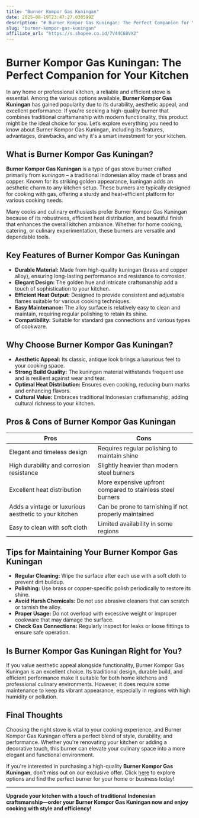 ```yaml
---
title: "Burner Kompor Gas Kuningan"
date: 2025-08-19T23:47:27.030599Z
description: "# Burner Kompor Gas Kuningan: The Perfect Companion for Your Kitchen..."
slug: "burner-kompor-gas-kuningan"
affiliate_url: "https://s.shopee.co.id/7V44C68VX2"
---
```

# Burner Kompor Gas Kuningan: The Perfect Companion for Your Kitchen

In any home or professional kitchen, a reliable and efficient stove is essential. Among the various options available, **Burner Kompor Gas Kuningan** has gained popularity due to its durability, aesthetic appeal, and excellent performance. If you're seeking a high-quality burner that combines traditional craftsmanship with modern functionality, this product might be the ideal choice for you. Let’s explore everything you need to know about Burner Kompor Gas Kuningan, including its features, advantages, drawbacks, and why it's a smart investment for your kitchen.

## What is Burner Kompor Gas Kuningan?

**Burner Kompor Gas Kuningan** is a type of gas stove burner crafted primarily from *kuningan* – a traditional Indonesian alloy made of brass and copper. Known for its striking golden appearance, kuningan adds an aesthetic charm to any kitchen setup. These burners are typically designed for cooking with gas, offering a sturdy and heat-efficient platform for various cooking needs.

Many cooks and culinary enthusiasts prefer Burner Kompor Gas Kuningan because of its robustness, efficient heat distribution, and beautiful finish that enhances the overall kitchen ambiance. Whether for home cooking, catering, or culinary experimentation, these burners are versatile and dependable tools.

## Key Features of Burner Kompor Gas Kuningan

- **Durable Material:** Made from high-quality kuningan (brass and copper alloy), ensuring long-lasting performance and resistance to corrosion.
- **Elegant Design:** The golden hue and intricate craftsmanship add a touch of sophistication to your kitchen.
- **Efficient Heat Output:** Designed to provide consistent and adjustable flames suitable for various cooking techniques.
- **Easy Maintenance:** The alloy surface is relatively easy to clean and maintain, requiring regular polishing to retain its shine.
- **Compatibility:** Suitable for standard gas connections and various types of cookware.

## Why Choose Burner Kompor Gas Kuningan?

- **Aesthetic Appeal:** Its classic, antique look brings a luxurious feel to your cooking space.
- **Strong Build Quality:** The kuningan material withstands frequent use and is resilient against wear and tear.
- **Optimal Heat Distribution:** Ensures even cooking, reducing burn marks and enhancing flavors.
- **Cultural Value:** Embraces traditional Indonesian craftsmanship, adding cultural richness to your kitchen.

## Pros & Cons of Burner Kompor Gas Kuningan

| Pros                                              | Cons                                               |
|---------------------------------------------------|----------------------------------------------------|
| Elegant and timeless design                       | Requires regular polishing to maintain shine    |
| High durability and corrosion resistance          | Slightly heavier than modern steel burners       |
| Excellent heat distribution                       | More expensive upfront compared to stainless steel burners |
| Adds a vintage or luxurious aesthetic to your kitchen | Can be prone to tarnishing if not properly maintained |
| Easy to clean with soft cloth                     | Limited availability in some regions            |

## Tips for Maintaining Your Burner Kompor Gas Kuningan

- **Regular Cleaning:** Wipe the surface after each use with a soft cloth to prevent dirt buildup.
- **Polishing:** Use brass or copper-specific polish periodically to restore its shine.
- **Avoid Harsh Chemicals:** Do not use abrasive cleaners that can scratch or tarnish the alloy.
- **Proper Usage:** Do not overload with excessive weight or improper cookware that may damage the surface.
- **Check Gas Connections:** Regularly inspect for leaks or loose fittings to ensure safe operation.

## Is Burner Kompor Gas Kuningan Right for You?

If you value aesthetic appeal alongside functionality, Burner Kompor Gas Kuningan is an excellent choice. Its traditional design, durable build, and efficient performance make it suitable for both home kitchens and professional culinary environments. However, it does require some maintenance to keep its vibrant appearance, especially in regions with high humidity or pollution.

## Final Thoughts

Choosing the right stove is vital to your cooking experience, and Burner Kompor Gas Kuningan offers a perfect blend of style, durability, and performance. Whether you're renovating your kitchen or adding a decorative touch, this burner can elevate your culinary space into a more elegant and functional environment.

If you're interested in purchasing a high-quality **Burner Kompor Gas Kuningan**, don’t miss out on our exclusive offer. Click [here](https://s.shopee.co.id/7V44C68VX2) to explore options and find the perfect burner for your home or business today!

---

**Upgrade your kitchen with a touch of traditional Indonesian craftsmanship—order your Burner Kompor Gas Kuningan now and enjoy cooking with style and efficiency!**